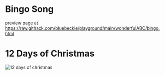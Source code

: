 # Bingo Song
preview page at https://raw.githack.com/bluebeckie/playground/main/wonderfulABC/bingo.html

# 12 Days of Christmas
![12 days of christmas](https://user-images.githubusercontent.com/233941/144830241-0db7f900-4656-413a-aea3-506b6befdfe5.png)
